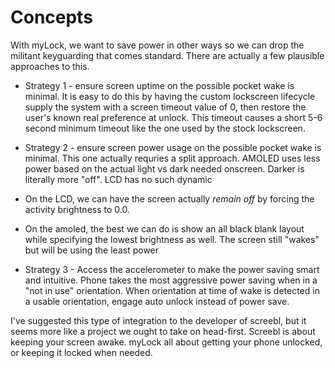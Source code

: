 # Concepts #

With myLock, we want to save power in other ways so we can drop the militant keyguarding that comes standard. There are actually a few plausible approaches to this.

  * Strategy 1 - ensure screen uptime on the possible pocket wake is minimal. It is easy to do this by having the custom lockscreen lifecycle supply the system with a screen timeout value of 0, then restore the user's known real preference at unlock. This timeout causes a short 5-6 second minimum timeout like the one used by the stock lockscreen.

  * Strategy 2 - ensure screen power usage on the possible pocket wake is minimal. This one actually requries a split approach. AMOLED uses less power based on the actual light vs dark needed onscreen. Darker is literally more "off". LCD has no such dynamic
  * On the LCD, we can have the screen actually _remain off_ by forcing the activity brightness to 0.0.
  * On the amoled, the best we can do is show an all black blank layout while specifying the lowest brightness as well. The screen still "wakes" but will be using the least power

  * Strategy 3 - Access the accelerometer to make the power saving smart and intuitive. Phone takes the most aggressive power saving when in a "not in use" orientation. When orientation at time of wake is detected in a usable orientation, engage auto unlock instead of power save.

I've suggested this type of integration to the developer of screebl, but it seems more like a project we ought to take on head-first. Screebl is about keeping your screen awake. myLock all about getting your phone unlocked, or keeping it locked when needed.